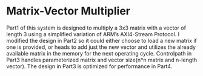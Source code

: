 # Matrix-Vector Multiplier
Part1 of this system is designed to multiply a 3x3 matrix with a vector of length 3 using a simplified variation of ARM’s	AXI4-Stream Protocol. I modified the design in Part2 so it could either choose to load a new matrix if one is provided, or heads to add just the new vector and utilizes the already available matrix in the memory for the next operating cycle. Controlpath in Part3 handles parameterized matrix and vector size(n*n matrix and n-length vector). The design in Part3 is optimized for performance in Part4.
